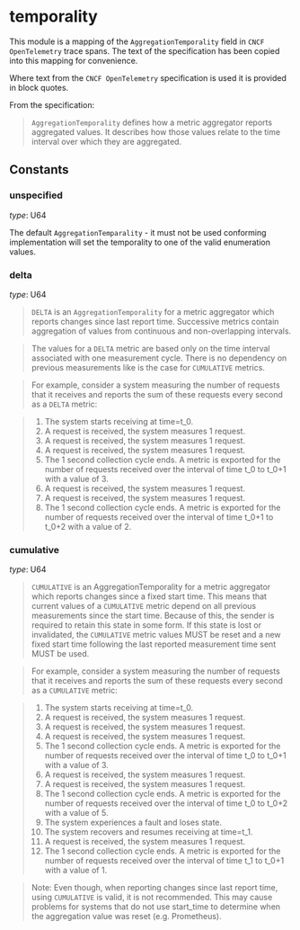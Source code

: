 
# temporality

This module is a mapping of the `AggregationTemporality` field in
`CNCF OpenTelemetry` trace spans. The text of the specification has
been copied into this mapping for convenience.

Where text from the `CNCF OpenTelemetry` specification is used it is
provided in block quotes.

From the specification:

> `AggregationTemporality` defines how a metric aggregator reports aggregated
> values. It describes how those values relate to the time interval over
> which they are aggregated.
## Constants
### unspecified

*type*: U64

The default `AggregationTemparality` - it must not be used
conforming implementation will set the temporality to one
of the valid enumeration values.


### delta

*type*: U64

> `DELTA` is an `AggregationTemporality` for a metric aggregator which reports
> changes since last report time. Successive metrics contain aggregation of
> values from continuous and non-overlapping intervals.

> The values for a `DELTA` metric are based only on the time interval
> associated with one measurement cycle. There is no dependency on
> previous measurements like is the case for `CUMULATIVE` metrics.

> For example, consider a system measuring the number of requests that
> it receives and reports the sum of these requests every second as a
> `DELTA` metric:

>   1. The system starts receiving at time=t_0.
>   2. A request is received, the system measures 1 request.
>   3. A request is received, the system measures 1 request.
>   4. A request is received, the system measures 1 request.
>   5. The 1 second collection cycle ends. A metric is exported for the
>      number of requests received over the interval of time t_0 to
>      t_0+1 with a value of 3.
>   6. A request is received, the system measures 1 request.
>   7. A request is received, the system measures 1 request.
>   8. The 1 second collection cycle ends. A metric is exported for the
>      number of requests received over the interval of time t_0+1 to
>      t_0+2 with a value of 2.


### cumulative

*type*: U64

>  `CUMULATIVE` is an AggregationTemporality for a metric aggregator which
>  reports changes since a fixed start time. This means that current values
>  of a `CUMULATIVE` metric depend on all previous measurements since the
>  start time. Because of this, the sender is required to retain this state
>  in some form. If this state is lost or invalidated, the `CUMULATIVE` metric
>  values MUST be reset and a new fixed start time following the last
>  reported measurement time sent MUST be used.

>  For example, consider a system measuring the number of requests that
>  it receives and reports the sum of these requests every second as a
>  `CUMULATIVE` metric:

>    1. The system starts receiving at time=t_0.
>    2. A request is received, the system measures 1 request.
>    3. A request is received, the system measures 1 request.
>    4. A request is received, the system measures 1 request.
>    5. The 1 second collection cycle ends. A metric is exported for the
>       number of requests received over the interval of time t_0 to
>       t_0+1 with a value of 3.
>    6. A request is received, the system measures 1 request.
>    7. A request is received, the system measures 1 request.
>    8. The 1 second collection cycle ends. A metric is exported for the
>       number of requests received over the interval of time t_0 to
>       t_0+2 with a value of 5.
>    9. The system experiences a fault and loses state.
>    10. The system recovers and resumes receiving at time=t_1.
>    11. A request is received, the system measures 1 request.
>    12. The 1 second collection cycle ends. A metric is exported for the
>       number of requests received over the interval of time t_1 to
>       t_0+1 with a value of 1.

>  Note: Even though, when reporting changes since last report time, using
>  `CUMULATIVE` is valid, it is not recommended. This may cause problems for
>  systems that do not use start_time to determine when the aggregation
>  value was reset (e.g. Prometheus).

